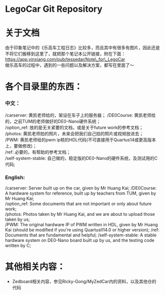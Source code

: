 LegoCar Git Repository
=======

# 关于文档
由于印象笔记中的《乐高车工程日志》比较多，而且其中有很多有图片，因此还是不将它们搬移到这里了，就把那个笔记本公开链接，附在下面：
  https://app.yinxiang.com/pub/tessedar/Note\_for\_LegoCar  
做乐高车的过程中，遇到的一些问题以及解决方案，都写在里面了～


# 各个目录里的东西：
### 中文：
/carserver: 黄凯老师给的，架设在车子上的服务器；
/DE0Course: 黄凯老师给的，之前TUM的老师做好的DE0-Nano硬件系统；  
/option\_ref: 放的是无关紧要的文档，或是关于future work的参考文档；  
/photos: 黄凯老师拍的照片，未来会把我们自己拍的照片或视频放进去；  
/PWM: 黄凯老师给的pwm ip核的HDL代码(不可直接用于Quartus14或更高版本上，要做修改)；  
/ref: 必要的，有帮助的参考文档；  
/self-system-stable: 自己做的，稳定版的DE0-Nano的硬件系统，及测试用的C代码;  

### English:
/carserver: Server built up on the car, given by Mr Huang Kai;
/DE0Course: A hardware system for reference, built up by teachers from TUM, given by Mr Huang Kai;  
/option\_ref: Some documents that are not important or only about future work;  
/photos: Photos taken by Mr Huang Kai, and we are about to upload those taken by us;  
/PWM: The original hardware IP of PWM written in HDL, given by Mr Huang Kai (should be modified if you're using QuartusII14.0 or higher version);
/ref: Documents that are fundamental and helpful;
/self-system-stable: A stable hardware system on DE0-Nano board built up by us, and the testing code written by C;



# 其他相关内容：
- Zedboard相关内容，参见Ricky-Gong/MyZedCar内的资料，以及其他仓的代码

